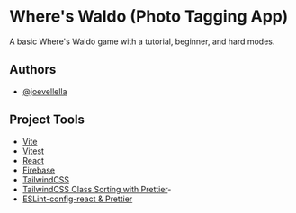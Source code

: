 # Where's Waldo (Photo Tagging App)

A basic Where's Waldo game with a tutorial, beginner, and hard modes.

## Authors

- [@joevellella](https://www.github.com/valhallaco)

## Project Tools

- [Vite](https://vitest.dev/)
- [Vitest](https://www.eternaldev.com/blog/testing-a-react-application-with-vitest/)
- [React](https://scrimba.com/learn/learnreact)
- [Firebase](https://firebase.google.com/?hl=en)
- [TailwindCSS](https://tailwindcss.com/)
- [TailwindCSS Class Sorting with Prettier](https://tailwindcss.com/blog/automatic-class-sorting-with-prettier)-
- [ESLint-config-react & Prettier](https://www.imaginarycloud.com/blog/how-to-configure-eslint-prettier-in-react/)

